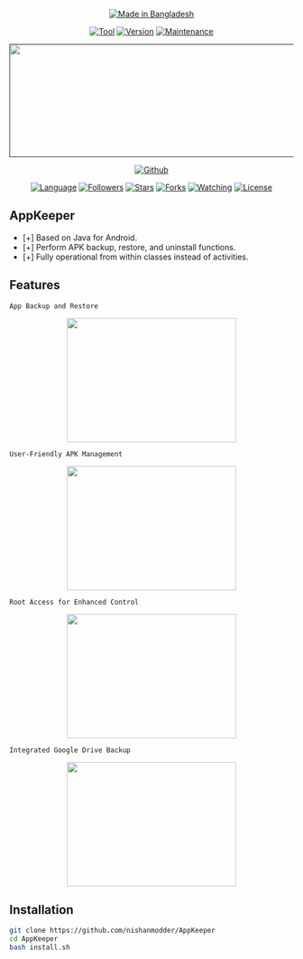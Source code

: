 <p align="center">
<a href="#"><img title="Made in Bangladesh" src="https://img.shields.io/badge/MADE%20IN-BANGLADESH-SCRIPT?colorA=%23ff8100&colorB=%23017e40&colorC=%23ff0000&style=for-the-badge"></a>
</p>
<p align="center">
<a href="#"><img title="Tool" src="https://img.shields.io/badge/Tool-AppKeeper-green.svg?style=flat-square"></a>
<a href="#"><img title="Version" src="https://img.shields.io/badge/Version-1.0-green.svg?style=flat-square"></a>
<a href="#"><img title="Maintenance" src="https://img.shields.io/badge/Maintained%3F-yes-green.svg?style=flat-square"></a>
</p>
<p align="center">
 <a href=""><img src="https://yourimageurl.com/banner.png" width="1000" height="200"></a>
</p>
<p align="center">
<a href="https://github.com/nishanmodder"><img title="Github" src="https://img.shields.io/badge/Nishan-Modder-brightgreen?style=for-the-badge&logo=github"></a>
</p>
<p align="center">
<a href="https://github.com/nishanmodder"><img title="Language" src="https://img.shields.io/badge/Made%20with-Java-1f425f.svg?v=103&style=flat-square"></a>
<a href="https://github.com/nishanmodder"><img title="Followers" src="https://img.shields.io/github/followers/nishanmodder?color=blue&style=flat-square"></a>
<a href="https://github.com/nishanmodder"><img title="Stars" src="https://img.shields.io/github/stars/nishanmodder/AppKeeper?color=red&style=flat-square"></a>
<a href="https://github.com/nishanmodder"><img title="Forks" src="https://img.shields.io/github/forks/nishanmodder/AppKeeper?color=red&style=flat-square"></a>
<a href="https://github.com/nishanmodder"><img title="Watching" src="https://img.shields.io/github/watchers/nishanmodder/AppKeeper?label=Watchers&color=blue&style=flat-square"></a>
<a href="https://github.com/nishanmodder"><img title="License" src="https://img.shields.io/badge/License-GNU-blue.svg?style=flat-square"></a>
</p>

## AppKeeper

* [+] Based on Java for Android.
* [+] Perform APK backup, restore, and uninstall functions.
* [+] Fully operational from within classes instead of activities.

## Features

`App Backup and Restore`

<p align="center">
  <img src="https://yourimageurl.com/feature1.jpg" width="300" height="220">
</p>

`User-Friendly APK Management`

<p align="center">
  <img src="https://yourimageurl.com/feature2.jpg" width="300" height="220">
</p>

`Root Access for Enhanced Control`

<p align="center">
  <img src="https://yourimageurl.com/feature3.jpg" width="300" height="220">
</p>

`Integrated Google Drive Backup`

<p align="center">
  <img src="https://yourimageurl.com/feature4.jpg" width="300" height="220">
</p>

## Installation

```bash
git clone https://github.com/nishanmodder/AppKeeper
cd AppKeeper
bash install.sh
